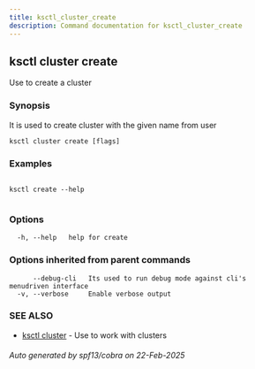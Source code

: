 ```yaml
---
title: ksctl_cluster_create
description: Command documentation for ksctl_cluster_create
---
```


## ksctl cluster create

Use to create a cluster

### Synopsis

It is used to create cluster with the given name from user

```
ksctl cluster create [flags]
```

### Examples

```

ksctl create --help
		
```

### Options

```
  -h, --help   help for create
```

### Options inherited from parent commands

```
      --debug-cli   Its used to run debug mode against cli's menudriven interface
  -v, --verbose     Enable verbose output
```

### SEE ALSO

* [ksctl cluster](ksctl_cluster.md)	 - Use to work with clusters

###### Auto generated by spf13/cobra on 22-Feb-2025
